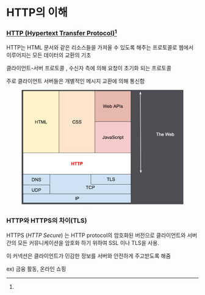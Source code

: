 # HTTP의 이해

### [**HTTP (Hypertext Transfer Protocol)**](#user-content-fn-1)[^1]

&#x20;HTTP는 HTML 문서와 같은 리소스들을 가져올 수 있도록 해주는 프로토콜로 웹에서 이루어지는 모든 데이터의 교환의 기초

클라이언트-서버 프로토콜 , 수신자 측에 의해 요청이 초기화 되는 프로토콜  &#x20;

주로 클라이언트 서버들은 개별적인 메시지 교환에 의해 통신함

<figure><img src="../.gitbook/assets/image.png" alt=""><figcaption></figcaption></figure>

### HTTP와 HTTPS의 차이(TLS)

HTTPS (_HTTP Secure_) 는 HTTP protocol의 암호화된 버전으로  클라이언트와 서버 간의 모든 커뮤니케이션을 암호화 하기 위하여 SSL 이나 TLS을 사용.&#x20;

이 커넥션은 클라이언트가 민감한 정보를 서버와 안전하게 주고받도록 해줌

ex) 금융 활동, 온라인 쇼핑





[^1]: 
